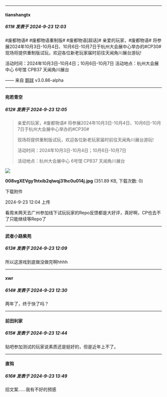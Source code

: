 ﻿
*****

####  tianshangtx  
##### 611#       发表于 2024-9-23 12:03

#废都物语# #废都物语重制版# #废都物语[超话]# 
亲爱的玩家，#废都物语# 将参展2024年10月3日-10月4日、10月6日-10月7日于杭州大会展中心举办的#CP30# 
现场将提供重制版试玩，欢迎各位新老玩家届时前往天闻角川展台游玩!

活动时间：2024年10月3日-10月4日；10月6日-10月7日
活动地点：杭州大会展中心 6号馆 CPB37 天闻角川展台

—— 来自 [鹅球](https://www.pgyer.com/xfPejhuq) v3.0.86-alpha

*****

####  宛若青空  
##### 612#       发表于 2024-9-23 12:05

<blockquote>亲爱的玩家，#废都物语# 将参展2024年10月3日-10月4日、10月6日-10月7日于杭州大会展中心举办的#CP30# 

现场将提供重制版试玩，欢迎各位新老玩家届时前往天闻角川展台游玩!

活动时间：2024年10月3日-10月4日；10月6日-10月7日

活动地点：杭州大会展中心 6号馆 CPB37 天闻角川展台</blockquote>

<img src="https://img.saraba1st.com/forum/202409/23/120450xbfdbb2gdx6ua7be.jpg" referrerpolicy="no-referrer">

<strong>008vgXEVgy1htxib2qlwqj31hc0u014j.jpg</strong> (351.89 KB, 下载次数: 0)

下载附件

2024-9-23 12:04 上传

看周末两天去广州参加线下试玩玩家的Repo反馈都是大好评，真好啊，CP也去不了只能继续等Repo了


*****

####  武者小路紫苑  
##### 613#       发表于 2024-9-23 12:09

所以这游戏到底做没做完啊hhhh


*****

####  xwr  
##### 614#       发表于 2024-9-23 12:30

两年了，终于快了吗？


*****

####  前田利家  
##### 615#       发表于 2024-9-23 12:44

贴吧参加测试的玩家说素质还是挺好的，但是近年上不了。


*****

####  直钩  
##### 616#       发表于 2024-9-23 13:49

招文案……我有不好的预感

